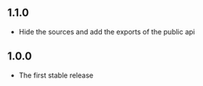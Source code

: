 ## 1.1.0

- Hide the sources and add the exports of the public api


## 1.0.0

- The first stable release
